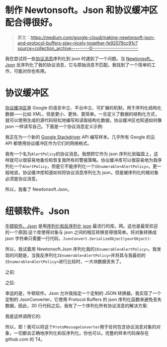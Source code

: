 # 制作 Newtonsoft。Json 和协议缓冲区配合得很好。

> 原文：<https://medium.com/google-cloud/making-newtonsoft-json-and-protocol-buffers-play-nicely-together-fe92079cc91c?source=collection_archive---------0----------------------->

我在尝试将一些[协议消息](https://developers.google.com/protocol-buffers/)序列化到 json 时遇到了一个问题。当 [Newtonsoft。Json](https://www.newtonsoft.com/json) 反序列化了我的协议消息，它与原始消息不匹配。我找到了一个简单的工作，可能对你也有用。

# 协议缓冲区

[协议缓冲区](https://developers.google.com/protocol-buffers/)是 Google 的语言中立、平台中立、可扩展的机制，用于序列化结构化数据——比如 XML，但是更小、更快、更简单。一旦定义了数据的结构化方式，就可以使用生成的源代码轻松地编写和读取结构化数据。协议缓冲区也知道如何像 json 一样读写自己。下面是一个协议消息定义示例:

我正在为一个新的 [Google Stackdriver](https://cloud.google.com/stackdriver/) API 编写样本。几乎所有 Google 的云 API 都使用协议缓冲区作为它们的网络格式。

我有一个名为`AlertPolicy`的协议消息。我想把它作为 json 序列化到磁盘上，这样就可以很容易地备份和恢复我所有的警报策略。协议缓冲库可以很容易地为我序列化一个`AlertPolicy`，但是它不能序列化一个`IEnumerable<AlertPolicy>`。更一般地说，协议缓冲库知道如何将协议消息序列化为 json，但是被序列化的根对象必须是协议消息。

所以，我看了 Newtonsoft.Json。

# 纽顿软件。Json

[牛顿软件。Json](https://www.newtonsoft.com/json) 是用[序列化和反序列化](https://www.microsoft.com/net/) [json](https://www.json.org/) 最流行的库。网。这也是最受欢迎的一个原因:这个库使得对象与 json 之间的相互转换变得很简单。将对象转换成 json 字符串只需要一行代码，`JsonConvert.SerializeObject(yourObject)`:

所以，我试着用 Newtonsoft.Json 序列化我的`IEnumerable<AlertPolicy>`。我发现的问题是，当我反序列化`IEnumerable<AlertPolicy>`并将其与我最初的`IEnumerable<AlertPolicy>`进行比较时，一大块数据丢失了。

之前:

之后:

幸运的是，牛顿软件。Json 允许我指定一个定制的 JSON 转换器。我实现了一个定制的 JsonConverter，它使用 Protocol Buffers 的 json 序列化函数来避免丢失数据。因此，30 行代码之后，我有了一个序列化所有协议消息的解决方案:

我是这样调用它的:

所以，耶！我可以将这个`ProtoMessageConverter`用于任何包含协议消息对象的对象，一切都会正确地序列化和反序列化。你也可以。完整的样本代码保存在 github.com 的 T4。